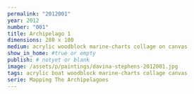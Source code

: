 ```yaml
---
permalink: "2012001"
year: 2012
number: "001"
title: Archipelago 1
dimensions: 280 x 100
medium: acrylic woodblock marine-charts collage on canvas
show_in_home: #true or empty
publish: # notyet or blank
image: /assets/p/paintings/davina-stephens-2012001.jpg
tags: acrylic boat woodblock marine-charts collage canvas
serie: Mapping The Archipelagoes
---
```

